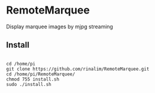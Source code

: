 # RemoteMarquee
Display marquee images by mjpg streaming

## Install
<pre><code>
cd /home/pi
git clone https://github.com/rinalim/RemoteMarquee.git
cd /home/pi/RemoteMarquee/
chmod 755 install.sh
sudo ./install.sh
</code></pre>
